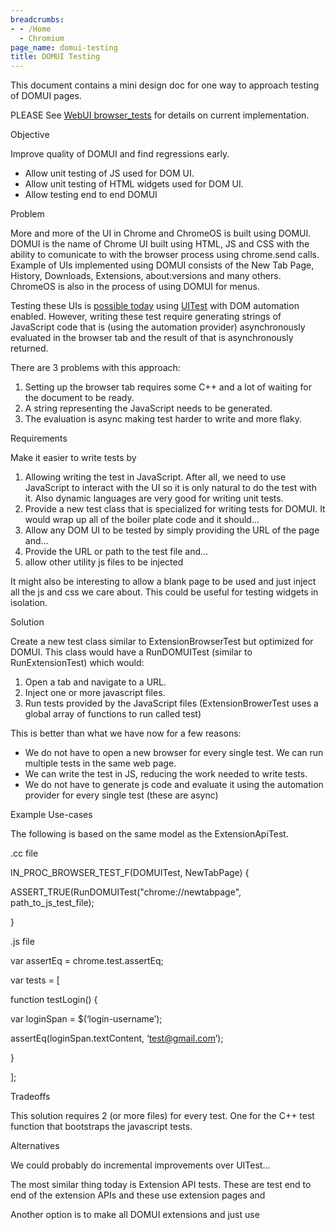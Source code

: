 ```yaml
---
breadcrumbs:
- - /Home
  - Chromium
page_name: domui-testing
title: DOMUI Testing
---
```


This document contains a mini design doc for one way to approach testing of
DOMUI pages.

PLEASE See [WebUI browser_tests](/Home/domui-testing/webui-browser_tests) for
details on current implementation.

Objective

Improve quality of DOMUI and find regressions early.

*   Allow unit testing of JS used for DOM UI.
*   Allow unit testing of HTML widgets used for DOM UI.
*   Allow testing end to end DOMUI

Problem

More and more of the UI in Chrome and ChromeOS is built using DOMUI. DOMUI is
the name of Chrome UI built using HTML, JS and CSS with the ability to
comunicate to with the browser process using chrome.send calls. Example of UIs
implemented using DOMUI consists of the New Tab Page, History, Downloads,
Extensions, about:versions and many others. ChromeOS is also in the process of
using DOMUI for menus.

Testing these UIs is [possible
today](http://www.google.com/codesearch/p?hl=en#OAMlx_jo-ck/src/chrome/browser/dom_ui/new_tab_ui_uitest.cc&q=NewTabUITest%20NTPHasLoginName&exact_package=chromium&sa=N&cd=1&ct=rc&l=55)
using
[UITest](http://www.google.com/codesearch/p?hl=en#OAMlx_jo-ck/src/chrome/test/ui/ui_test.h&q=%22class%20UITest%22&exact_package=chromium&sa=N&cd=1&ct=rc&l=458)
with DOM automation enabled. However, writing these test require generating
strings of JavaScript code that is (using the automation provider)
asynchronously evaluated in the browser tab and the result of that is
asynchronously returned.

There are 3 problems with this approach:

1.  Setting up the browser tab requires some C++ and a lot of waiting
            for the document to be ready.
2.  A string representing the JavaScript needs to be generated.
3.  The evaluation is async making test harder to write and more flaky.

Requirements

Make it easier to write tests by

1.  Allowing writing the test in JavaScript. After all, we need to use
            JavaScript to interact with the UI so it is only natural to do the
            test with it. Also dynamic languages are very good for writing unit
            tests.
2.  Provide a new test class that is specialized for writing tests for
            DOMUI. It would wrap up all of the boiler plate code and it
            should...
3.  Allow any DOM UI to be tested by simply providing the URL of the
            page and...
4.  Provide the URL or path to the test file and...
5.  allow other utility js files to be injected

It might also be interesting to allow a blank page to be used and just inject
all the js and css we care about. This could be useful for testing widgets in
isolation.

Solution

Create a new test class similar to ExtensionBrowserTest but optimized for DOMUI.
This class would have a RunDOMUITest (similar to RunExtensionTest) which would:

1.  Open a tab and navigate to a URL.
2.  Inject one or more javascript files.
3.  Run tests provided by the JavaScript files (ExtensionBrowerTest uses
            a global array of functions to run called test)

This is better than what we have now for a few reasons:

*   We do not have to open a new browser for every single test. We can
            run multiple tests in the same web page.
*   We can write the test in JS, reducing the work needed to write
            tests.
*   We do not have to generate js code and evaluate it using the
            automation provider for every single test (these are async)

Example Use-cases

The following is based on the same model as the ExtensionApiTest.

.cc file

IN_PROC_BROWSER_TEST_F(DOMUITest, NewTabPage) {

ASSERT_TRUE(RunDOMUITest("chrome://newtabpage", path_to_js_test_file);

}

.js file

var assertEq = chrome.test.assertEq;

var tests = \[

function testLogin() {

var loginSpan = $(‘login-username’);

assertEq(loginSpan.textContent, ‘test@gmail.com’);

}

\];

Tradeoffs

This solution requires 2 (or more files) for every test. One for the C++ test
function that bootstraps the javascript tests.

Alternatives

We could probably do incremental improvements over UITest...

The most similar thing today is Extension API tests. These are test end to end
of the extension APIs and these use extension pages and

Another option is to make all DOMUI extensions and just use
